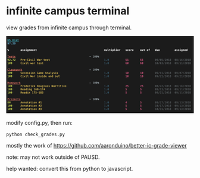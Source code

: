 # infinite campus terminal

view grades from infinite campus through terminal.

![Screenshot](screenshot.png)

modify config.py, then run:

```
python check_grades.py
```

mostly the work of https://github.com/aaronduino/better-ic-grade-viewer

note: may not work outside of PAUSD. 

help wanted: convert this from python to javascript.
